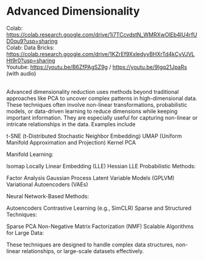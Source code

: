 #  Advanced Dimensionality 
Colab: https://colab.research.google.com/drive/1i7TCcvdstN_WMRXwOlEb4IU4rfUD0qu9?usp=sharing <br>
Colab: Data Bricks: https://colab.research.google.com/drive/1KZrEf9XxledyyBHXrTd4kCyVJVLHt9r0?usp=sharing <br>
Youtube: https://youtu.be/B6ZfPAgSZ9g / https://youtu.be/9Igq21JpaRs (with audio)
<br>
<br>
<body>
  Advanced dimensionality reduction uses methods beyond traditional approaches like PCA to uncover complex patterns in high-dimensional data. These techniques often involve non-linear transformations, probabilistic models, or data-driven learning to reduce dimensions while keeping important information. They are especially useful for capturing non-linear or intricate relationships in the data.
Examples include


t-SNE (t-Distributed Stochastic Neighbor Embedding)
UMAP (Uniform Manifold Approximation and Projection)
Kernel PCA <br>

Manifold Learning:

Isomap
Locally Linear Embedding (LLE)
Hessian LLE
Probabilistic Methods:

Factor Analysis
Gaussian Process Latent Variable Models (GPLVM)
Variational Autoencoders (VAEs) <br>

Neural Network-Based Methods:

Autoencoders
Contrastive Learning (e.g., SimCLR)
Sparse and Structured Techniques:

Sparse PCA
Non-Negative Matrix Factorization (NMF)
Scalable Algorithms for Large Data:

These techniques are designed to handle complex data structures, non-linear relationships, or large-scale datasets effectively.
  
</body>
